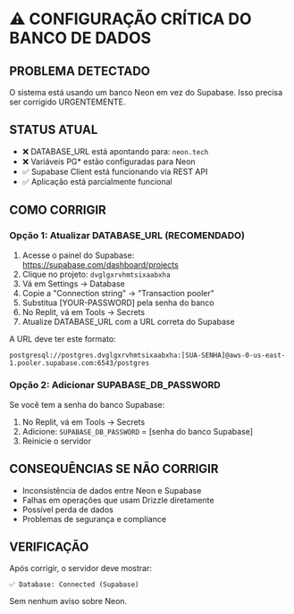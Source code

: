 # ⚠️ CONFIGURAÇÃO CRÍTICA DO BANCO DE DADOS

## PROBLEMA DETECTADO
O sistema está usando um banco Neon em vez do Supabase. Isso precisa ser corrigido URGENTEMENTE.

## STATUS ATUAL
- ❌ DATABASE_URL está apontando para: `neon.tech`
- ❌ Variáveis PG* estão configuradas para Neon
- ✅ Supabase Client está funcionando via REST API
- ✅ Aplicação está parcialmente funcional

## COMO CORRIGIR

### Opção 1: Atualizar DATABASE_URL (RECOMENDADO)
1. Acesse o painel do Supabase: https://supabase.com/dashboard/projects
2. Clique no projeto: `dvglgxrvhmtsixaabxha`
3. Vá em Settings → Database
4. Copie a "Connection string" → "Transaction pooler"
5. Substitua [YOUR-PASSWORD] pela senha do banco
6. No Replit, vá em Tools → Secrets
7. Atualize DATABASE_URL com a URL correta do Supabase

A URL deve ter este formato:
```
postgresql://postgres.dvglgxrvhmtsixaabxha:[SUA-SENHA]@aws-0-us-east-1.pooler.supabase.com:6543/postgres
```

### Opção 2: Adicionar SUPABASE_DB_PASSWORD
Se você tem a senha do banco Supabase:
1. No Replit, vá em Tools → Secrets
2. Adicione: `SUPABASE_DB_PASSWORD` = [senha do banco Supabase]
3. Reinicie o servidor

## CONSEQUÊNCIAS SE NÃO CORRIGIR
- Inconsistência de dados entre Neon e Supabase
- Falhas em operações que usam Drizzle diretamente
- Possível perda de dados
- Problemas de segurança e compliance

## VERIFICAÇÃO
Após corrigir, o servidor deve mostrar:
```
✅ Database: Connected (Supabase)
```

Sem nenhum aviso sobre Neon.